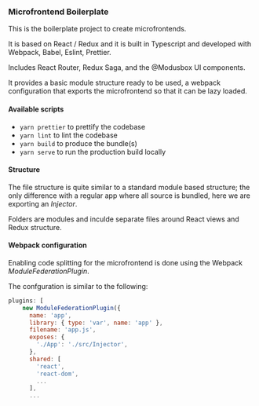 ### Microfrontend Boilerplate

This is the boilerplate project to create microfrontends.

It is based on React / Redux and it is built in Typescript and developed with Webpack, Babel, Eslint, Prettier.

Includes React Router, Redux Saga, and the @Modusbox UI components.

It provides a basic module structure ready to be used, a webpack configuration that exports the microfrontend so that it can be lazy loaded.

#### Available scripts

 - `yarn prettier` to prettify the codebase
 - `yarn lint` to lint the codebase
 - `yarn build` to produce the bundle(s)
 - `yarn serve` to run the production build locally


#### Structure

The file structure is quite similar to a standard module based structure; the only difference with a regular app where all source is bundled, here we are exporting an _Injector_.

Folders are modules and inculde separate files around React views and Redux structure.


#### Webpack configuration


Enabling code splitting for the microfrontend is done using the Webpack _ModuleFederationPlugin_.

The confguration is similar to the following: 
```javascript
plugins: [
    new ModuleFederationPlugin({
      name: 'app',
      library: { type: 'var', name: 'app' },
      filename: 'app.js',
      exposes: {
        './App': './src/Injector',
      },
      shared: [
        'react',
        'react-dom',
        ...
      ],
      ...
````

